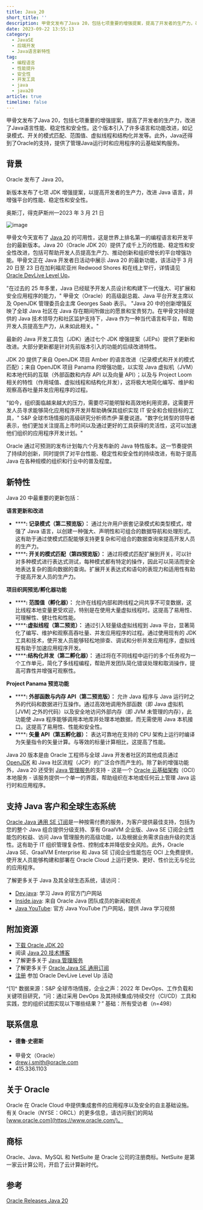```yaml
---
title: Java_20
short_title: ''
description: 甲骨文发布了Java 20，包括七项重要的增强提案，提高了开发者的生产力，改进了Java语言性能、稳定性和安全性。这个版本引入了许多语言和功能改进，如记录模式、开关的模式匹配、范围值、虚拟线程和结构化并发等。此外，Java还得到了Oracle的支持，提供了管理Java运行时和应用程序的云基础架构服务。
date: 2023-09-22 13:55:13
category:
  - JavaSE
  - 后端开发
  - Java语言新特性
tag:
  - 编程语言
  - 性能提升
  - 安全性
  - 开发工具
  - java
  - java20
article: true
timeline: false
---
```

甲骨文发布了Java 20，包括七项重要的增强提案，提高了开发者的生产力，改进了Java语言性能、稳定性和安全性。这个版本引入了许多语言和功能改进，如记录模式、开关的模式匹配、范围值、虚拟线程和结构化并发等。此外，Java还得到了Oracle的支持，提供了管理Java运行时和应用程序的云基础架构服务。

<!-- more -->




## 背景

Oracle 发布了 Java 20。

新版本发布了七项 JDK 增强提案，以提高开发者的生产力，改进 Java 语言，并增强平台的性能、稳定性和安全性。

奥斯汀，得克萨斯州—2023 年 3 月 21 日

​​![image](https://img1.terwer.space/api/public/202309221440103.png)​​

甲骨文今天宣布了 [Java 20](https://www.oracle.com/java/) 的可用性，这是世界上排名第一的编程语言和开发平台的最新版本。Java 20（Oracle JDK 20）提供了成千上万的性能、稳定性和安全性改进，包括可帮助开发人员提高生产力、推动创新和组织增长的平台增强功能。甲骨文正在 Java 开发者日活动中展示 Java 20 的最新功能，该活动于 3 月 20 日至 23 日在加利福尼亚州 Redwood Shores 和在线上举行，详情请见 [Oracle DevLive Level Up](https://developer.oracle.com/community/events/devlive-level-up-march-2023.html)。

"在过去的 25 年多里，Java 已经赋予开发人员设计和构建下一代强大、可扩展和安全应用程序的能力，" 甲骨文（Oracle）的高级副总裁、Java 平台开发主席以及 OpenJDK 管理委员会主席 Georges Saab 表示。 "Java 20 中的创新增强反映了全球 Java 社区在 Java 存在期间所做出的愿景和宝贵努力。在甲骨文持续提供的 Java 技术领导力和社区监护支持下，Java 作为一种当代语言和平台，帮助开发人员提高生产力，从未如此相关。"

最新的 Java 开发工具包（JDK）通过七个 JDK 增强提案（JEPs）提供了更新和改进。大部分更新都是针对先前版本引入的功能的后续改进特性。

JDK 20 提供了来自 OpenJDK 项目 Amber 的语言改进（记录模式和开关的模式匹配）；来自 OpenJDK 项目 Panama 的增强功能，以实现 Java 虚拟机（JVM）和本地代码的互联（外部函数和内存 API 以及向量 API）；以及与 Project Loom 相关的特性（作用域值、虚拟线程和结构化并发），这将极大地简化编写、维护和观察高吞吐量并发应用程序的过程。

"如今，组织面临越来越大的压力，需要尽可能明智和高效地利用资源，这需要开发人员寻求能够简化应用程序开发并帮助确保其组织实现 IT 安全和合规目标的工具，" S&P 全球市场情报的高级研究分析师杰伊·莱曼说道。"数字化转型的领导者表示，他们更加关注提高上市时间以及通过更好的工具获得的灵活性，这可以加速他们组织的应用程序开发计划。"

Oracle 通过可预测的发布计划每六个月发布新的 Java 特性版本。这一节奏提供了持续的创新，同时提供了对平台性能、稳定性和安全性的持续改进，有助于提高 Java 在各种规模的组织和行业中的普及程度。

## 新特性

Java 20 中最重要的更新包括：

**语言更新和改进**

* ****​**: 记录模式（第二预览版）：** 通过允许用户嵌套记录模式和类型模式，增强了 Java 语言，以创建一种强大、声明性和可组合的数据导航和处理形式。这有助于通过使模式匹配能够支持更复杂和可组合的数据查询来提高开发人员的生产力。
* ****​**: 开关的模式匹配（第四预览版）：** 通过将模式匹配扩展到开关，可以针对多种模式进行表达式测试，每种模式都有特定的操作，因此可以简洁而安全地表达复杂的面向数据的查询。扩展开关表达式和语句的表现力和适用性有助于提高开发人员的生产力。

**项目织网预览/孵化器功能**

* ****​**: 范围值（孵化器）：** 允许在线程内部和跨线程之间共享不可变数据，这比线程本地变量更受欢迎，特别是在使用大量虚拟线程时。这提高了易用性、可理解性、健壮性和性能。
* ****​**:虚拟线程（第二预览）：** 通过引入轻量级虚拟线程到 Java 平台，显著简化了编写、维护和观察高吞吐量、并发应用程序的过程。通过使用现有的 JDK 工具和技术，使开发人员能够轻松地排查、调试和分析并发应用程序，虚拟线程有助于加速应用程序开发。
* ****​**:结构化并发（第二孵化器）：** 通过将在不同线程中运行的多个任务视为一个工作单元，简化了多线程编程，帮助开发团队简化错误处理和取消操作，提高可靠性并增强可观察性。

**Project Panama 预览功能**

* ****​**: 外部函数与内存 API（第二预览版）：** 允许 Java 程序与 Java 运行时之外的代码和数据进行互操作。通过高效地调用外部函数（即 Java 虚拟机 [JVM] 之外的代码）以及安全地访问外部内存（即 JVM 未管理的内存），此功能使 Java 程序能够调用本地库并处理本地数据，而无需使用 Java 本机接口。这提高了易用性、性能和安全性。
* ****​**: 矢量 API（第五孵化器）：** 表达可靠地在支持的 CPU 架构上运行时编译为矢量指令的矢量计算。与等效的标量计算相比，这提高了性能。

Java 20 版本是由 Oracle 工程师与全球 Java 开发者社区的其他成员通过 [OpenJDK](https://openjdk.org/) 和 Java 社区流程（JCP）的广泛合作而产生的。除了新的增强功能外，Java 20 还受到 [Java 管理服务](https://docs.oracle.com/en-us/iaas/jms/doc/getting-started-java-management-service.html)的支持 - 这是一个 [Oracle 云基础架构](https://www.oracle.com/cloud/)（OCI）本地服务 - 该服务提供一个单一的界面，帮助组织在本地或任何云上管理 Java 运行时和应用程序。

## 支持 Java 客户和全球生态系统

[Oracle Java 通用 SE 订阅](https://www.oracle.com/java/java-se-subscription/)是一种按需付费的服务，为客户提供最佳支持，包括为您的整个 Java 组合提供分级支持、享有 GraalVM 企业版、Java SE 订阅企业性能包的权益、访问 Java 管理服务的高级功能，以及根据业务需求自由升级的灵活性。这有助于 IT 组织管理复杂性、控制成本并降低安全风险。此外，Oracle Java SE、GraalVM Enterprise 和 Java SE 订阅企业性能包在 OCI 上免费提供，使开发人员能够构建和部署在 Oracle Cloud 上运行更快、更好、性价比无与伦比的应用程序。

了解更多关于 Java 及其全球生态系统，请访问：

* [Dev.java](mailto:https://dev.java): 学习 Java 的官方门户网站
* [Inside.java](mailto:https://inside.java): 来自 Oracle Java 团队成员的新闻和观点
* [Java YouTube](mailto:https://youtube.com/java): 官方 Java YouTube 门户网站，提供 Java 学习视频

## 附加资源

* [下载 Oracle JDK 20](https://www.oracle.com/java/technologies/downloads/)
* 阅读 [Java 20 技术博客](https://blogs.oracle.com/java/post/the-arrival-of-java-20)
* 了解更多关于 [Java 管理服务](https://docs.oracle.com/en-us/iaas/jms/doc/getting-started-java-management-service.html)
* 了解更多关于 [Oracle Java SE 通用订阅](https://www.oracle.com/java/java-se-subscription/)
* [注册](https://developer.oracle.com/community/events/devlive-level-up-march-2023.html) 参加 Oracle DevLive Level Up 活动

^[1]^ 数据来源：S&P 全球市场情报，企业之声：2022 年 DevOps、工作负载和关键项目研究，“问：通过采用 DevOps 及其持续集成/持续交付（CI/CD）工具和实践，您的组织试图实现以下哪些结果？” 基础：所有受访者（n=498）

## 联系信息

* #### 德鲁·史密斯
* 甲骨文（Oracle）
* [drew.j.smith@oracle.com](mailto:drew.j.smith@oracle.com)
* 415.336.1103

## 关于 Oracle

Oracle 在 Oracle Cloud 中提供集成套件的应用程序以及安全的自主基础设施。有关 Oracle（NYSE：ORCL）的更多信息，请访问我们的网站 [www.oracle.com](https://www.oracle.com/)。

## 商标

Oracle、Java、MySQL 和 NetSuite 是 Oracle 公司的注册商标。NetSuite 是第一家云计算公司，开启了云计算新时代。

## 参考

[Oracle Releases Java 20](https://www.oracle.com/news/announcement/oracle-releases-java-20-2023-03-21/)

‍